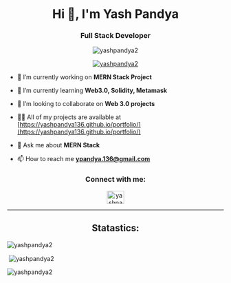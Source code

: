 
<h1 align="center">Hi 👋, I'm Yash Pandya</h1>
<h3 align="center">Full Stack Developer</h3>

<p align="center"> <img src="https://komarev.com/ghpvc/?username=yashpandya2&label=Profile%20views&color=0e75b6&style=flat" alt="yashpandya2" /> </p>

<p align="center"> <a href="https://github.com/ryo-ma/github-profile-trophy"><img src="https://github-profile-trophy.vercel.app/?username=yashpandya2" alt="yashpandya2" /></a> </p>

- 🔭 I’m currently working on **MERN Stack Project**

- 🌱 I’m currently learning **Web3.0, Solidity, Metamask**

- 👯 I’m looking to collaborate on **Web 3.0 projects**

- 👨‍💻 All of my projects are available at [https://yashpandya136.github.io/portfolio/](https://yashpandya136.github.io/portfolio/)

- 💬 Ask me about **MERN Stack**

- 📫 How to reach me **ypandya.136@gmail.com**

<h3 align="center">Connect with me:</h3>
<p align="center">
<a href="https://instagram.com/yashpandya136" target="blank"><img align="center" src="https://raw.githubusercontent.com/rahuldkjain/github-profile-readme-generator/master/src/images/icons/Social/instagram.svg" alt="yashpandya136" height="30" width="40" /></a>
</p>
<hr>
<h2 align="center">Statastics:</h2>

<p><img align="center" src="https://github-readme-stats.vercel.app/api/top-langs?username=yashpandya2&show_icons=true&locale=en&layout=compact" alt="yashpandya2" /></p>

<p>&nbsp;<img align="center" src="https://github-readme-stats.vercel.app/api?username=yashpandya2&show_icons=true&locale=en" alt="yashpandya2" /></p>

<p><img align="center" src="https://github-readme-streak-stats.herokuapp.com/?user=yashpandya2&" alt="yashpandya2" /></p>
